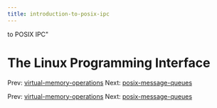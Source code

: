 ```yaml
---
title: introduction-to-posix-ipc
---
```


to POSIX IPC"

# The Linux Programming Interface

Prev:
[virtual-memory-operations](virtual-memory-operations.md)
Next:
[posix-message-queues](posix-message-queues.md)

Prev:
[virtual-memory-operations](virtual-memory-operations.md)
Next:
[posix-message-queues](posix-message-queues.md)
